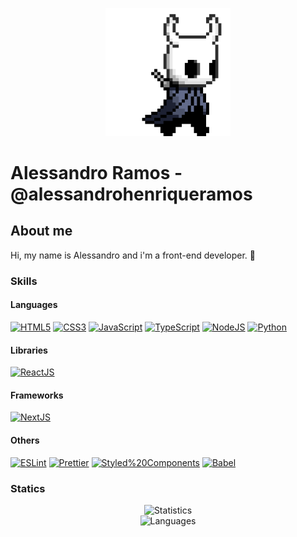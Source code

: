 <p align="center">
  <img src="https://raw.githubusercontent.com/TanZng/TanZng/master/assets/hollor_knight3.gif" width="200"/>
</p>

# Alessandro Ramos - @alessandrohenriqueramos

## About me

Hi, my name is Alessandro and i'm a front-end developer. 👋

### Skills

#### Languages

[![HTML5](https://img.shields.io/badge/HTML5-FA580C?style=for-the-badge&logo=html5&labelColor=000000)]()
[![CSS3](https://img.shields.io/badge/CSS3-173FF2?style=for-the-badge&logo=css3&labelColor=000000)]()
[![JavaScript](https://img.shields.io/badge/JavaScript-ffc742?style=for-the-badge&logo=javascript&labelColor=000000)]()
[![TypeScript](https://img.shields.io/badge/TypeScript-1C7FEA?style=for-the-badge&logo=typescript&labelColor=000000)]()
[![NodeJS](https://img.shields.io/badge/NodeJS-83CD29?style=for-the-badge&logo=node.js&labelColor=000000)]()
[![Python](https://img.shields.io/badge/Python-04721A?style=for-the-badge&logo=python&labelColor=000000)]()

#### Libraries

[![ReactJS](https://img.shields.io/badge/ReactJS-4CDAFE?style=for-the-badge&logo=react&labelColor=000000)]()

#### Frameworks

[![NextJS](https://img.shields.io/badge/NextJS-202020?style=for-the-badge&logo=next.js&labelColor=000000)]()

#### Others

[![ESLint](https://img.shields.io/badge/ESLint-4B32C3?style=for-the-badge&logo=eslint&labelColor=000000)]()
[![Prettier](https://img.shields.io/badge/Prettier-56B3B4?style=for-the-badge&logo=prettier&labelColor=000000)]()
[![Styled%20Components](https://img.shields.io/badge/Styled%20Components-E07F88?style=for-the-badge&logo=styled%20components&labelColor=000000)]()
[![Babel](https://img.shields.io/badge/Babel-ffc742?style=for-the-badge&logo=babel&labelColor=000000)]()

### Statics

<p align="center">

  <img src="https://github-readme-stats.vercel.app/api?username=alessandrohenriqueramos&show_icons=true&theme=dracula" alt="Statistics" />

  <br />

  <img src="https://github-readme-stats.vercel.app/api/top-langs/?username=alessandrohenriqueramos&layout=compact" alt="Languages" />

</p>
